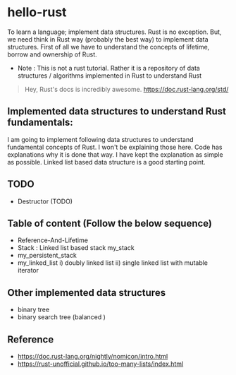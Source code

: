 # hello-rust
To learn a language; implement data structures. Rust is no exception. But, we need think in Rust way (probably the best way) to implement data structures. First of all we have to understand the concepts of lifetime, borrow  and ownership of Rust. 
* Note : This is not a rust tutorial. Rather it is a repository of data structures / algorithms implemented in Rust to understand Rust 

> Hey, Rust's docs is incredibly awesome. https://doc.rust-lang.org/std/

## Implemented data structures to understand Rust fundamentals:
I am going to implement following data structures to understand fundamental concepts of Rust. I won't be explaining those here. Code has explanations why it is done that way. I have kept the explanation as simple as possible. Linked list based data structure is a good starting point.

## TODO
 * Destructor (TODO)
## Table of content (Follow the below sequence) 

* Reference-And-Lifetime 
* Stack : Linked list based stack my_stack
* my_persistent_stack
* my_linked_list i) doubly linked list ii) single linked list with mutable iterator

## Other implemented data structures   
* binary tree
* binary search tree (balanced )

## Reference
* https://doc.rust-lang.org/nightly/nomicon/intro.html 
* https://rust-unofficial.github.io/too-many-lists/index.html